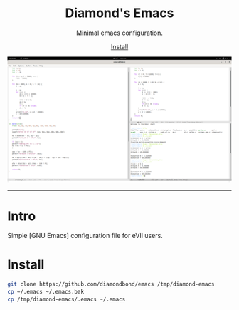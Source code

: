 <div align="center">

# Diamond's Emacs
Minimal emacs configuration.

[Install](#install)

![Screenshot](https://raw.githubusercontent.com/DiamondBond/emacs/master/img/emacs.png)

</div>

---
# Intro
Simple [GNU Emacs] configuration file for eVIl users.

# Install
``` sh
git clone https://github.com/diamondbond/emacs /tmp/diamond-emacs
cp ~/.emacs ~/.emacs.bak
cp /tmp/diamond-emacs/.emacs ~/.emacs
```
